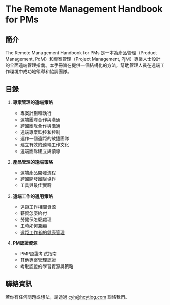 # The Remote Management Handbook for PMs

## 簡介

The Remote Management Handbook for PMs 是一本為產品管理（Product Management, PdM）和專案管理（Project Management, PjM）專業人士設計的全面遠端管理指南。本手冊旨在提供一個結構化的方法，幫助管理人員在遠端工作環境中成功地領導和協調團隊。

## 目錄

1. **專案管理的遠端策略**
    - 專案計劃和執行
    - 遠端團隊合作與溝通
    - 跨國團隊合作與溝通
    - 遠端專案監控和控制
    - 運作一個遠距的敏捷團隊
    - 建立有效的遠端工作文化
    - 遠端團隊建立與領導

2. **產品管理的遠端策略**
    - 遠端產品開發流程
    - 跨國開發團隊協作
    - 工具與最佳實踐

3. **遠端工作的通用策略**
    - 遠距工作相關資源
    - 薪資怎麼給付
    - 勞健保怎麼處理
    - 工時如何兼顧
    - [遠距工作者的健康管理](general-remote-work-strategies\remote-worker-health-management.md)

4. **PM認證資源**
    - PMP認證考試指南
    - 其他專案管理認證
    - 考取認證的學習資源與策略
## 聯絡資訊

若你有任何問題或想法，請透過 [cyh@hcytlog.com](mailto:cyh@hcytlog.com) 聯絡我們。

